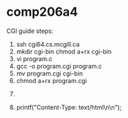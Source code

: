 # comp206a4


CGI guide steps:  
1. ssh cgi64.cs.mcgill.ca
2. mkdir cgi-bin
    chmod a+rx cgi-bin
3. vi program.c
4. gcc -o program.cgi program.c
5. mv program.cgi cgi-bin
6. chmod a+rx program.cgi
7. <form action="www.cs.mcgill.ca/~username/cgi-bin/program.cgi" method="post">
8. printf("Content-Type: text/html\n\n");

